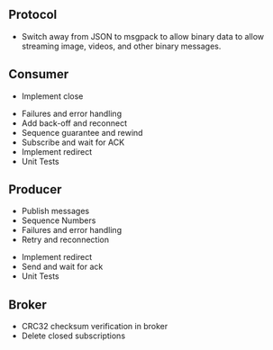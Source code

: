 ## Protocol
- Switch away from JSON to msgpack to allow binary data to allow streaming
  image, videos, and other binary messages.

## Consumer
+ Implement close
- Failures and error handling
- Add back-off and reconnect
- Sequence guarantee and rewind
- Subscribe and wait for ACK
- Implement redirect
- Unit Tests

## Producer
+ Publish messages
+ Sequence Numbers
+ Failures and error handling
+ Retry and reconnection
- Implement redirect
- Send and wait for ack
- Unit Tests

## Broker
- CRC32 checksum verification in broker
- Delete closed subscriptions
